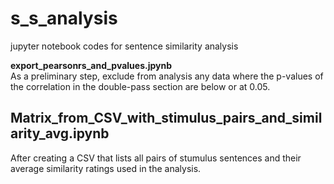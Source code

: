 # s_s_analysis
jupyter notebook codes for sentence similarity analysis 

<b>export_pearsonrs_and_pvalues.jpynb</b><br>
As a preliminary step, exclude from analysis any data where the p-values of the correlation in the double-pass section are below or at 0.05.

## Matrix_from_CSV_with_stimulus_pairs_and_similarity_avg.ipynb
After creating a CSV that lists all pairs of stumulus sentences and their average similarity ratings used in the analysis.
